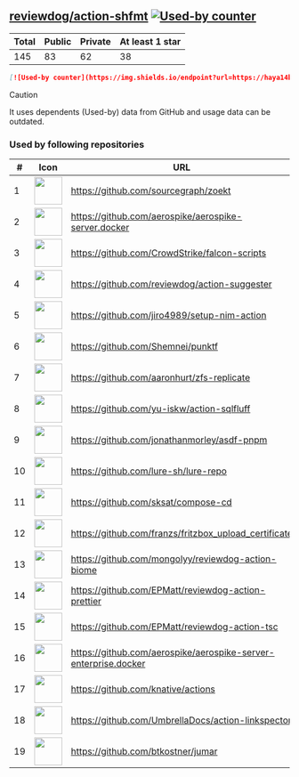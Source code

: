 





## [reviewdog/action-shfmt](https://github.com/reviewdog/action-shfmt) [![Used-by counter](https://img.shields.io/endpoint?url=https://haya14busa.github.io/github-used-by/data/reviewdog/action-shfmt/shieldsio.json)](https://github.com/haya14busa/github-used-by/tree/main/repo/reviewdog/action-shfmt)

| Total | Public | Private | At least 1 star
| ----- | ------ | ------- | ---------------
| 145 | 83 | 62 | 38 |

```md
[![Used-by counter](https://img.shields.io/endpoint?url=https://haya14busa.github.io/github-used-by/data/reviewdog/action-shfmt/shieldsio.json)](https://github.com/haya14busa/github-used-by/tree/main/repo/reviewdog/action-shfmt)
```

> [!CAUTION]
> It uses dependents (Used-by) data from GitHub and usage data can be outdated.

### Used by following repositories

| # | Icon | URL | Stars |
| -- | -- | -- | -- | 
|1|<img src="https://github.com/sourcegraph.png" width=50 height=50>|https://github.com/sourcegraph/zoekt|570|
|2|<img src="https://github.com/aerospike.png" width=50 height=50>|https://github.com/aerospike/aerospike-server.docker|141|
|3|<img src="https://github.com/CrowdStrike.png" width=50 height=50>|https://github.com/CrowdStrike/falcon-scripts|139|
|4|<img src="https://github.com/reviewdog.png" width=50 height=50>|https://github.com/reviewdog/action-suggester|103|
|5|<img src="https://github.com/jiro4989.png" width=50 height=50>|https://github.com/jiro4989/setup-nim-action|102|
|6|<img src="https://github.com/Shemnei.png" width=50 height=50>|https://github.com/Shemnei/punktf|81|
|7|<img src="https://github.com/aaronhurt.png" width=50 height=50>|https://github.com/aaronhurt/zfs-replicate|68|
|8|<img src="https://github.com/yu-iskw.png" width=50 height=50>|https://github.com/yu-iskw/action-sqlfluff|66|
|9|<img src="https://github.com/jonathanmorley.png" width=50 height=50>|https://github.com/jonathanmorley/asdf-pnpm|64|
|10|<img src="https://github.com/lure-sh.png" width=50 height=50>|https://github.com/lure-sh/lure-repo|52|
|11|<img src="https://github.com/sksat.png" width=50 height=50>|https://github.com/sksat/compose-cd|41|
|12|<img src="https://github.com/franzs.png" width=50 height=50>|https://github.com/franzs/fritzbox_upload_certificate|40|
|13|<img src="https://github.com/mongolyy.png" width=50 height=50>|https://github.com/mongolyy/reviewdog-action-biome|23|
|14|<img src="https://github.com/EPMatt.png" width=50 height=50>|https://github.com/EPMatt/reviewdog-action-prettier|23|
|15|<img src="https://github.com/EPMatt.png" width=50 height=50>|https://github.com/EPMatt/reviewdog-action-tsc|19|
|16|<img src="https://github.com/aerospike.png" width=50 height=50>|https://github.com/aerospike/aerospike-server-enterprise.docker|15|
|17|<img src="https://github.com/knative.png" width=50 height=50>|https://github.com/knative/actions|11|
|18|<img src="https://github.com/UmbrellaDocs.png" width=50 height=50>|https://github.com/UmbrellaDocs/action-linkspector|8|
|19|<img src="https://github.com/btkostner.png" width=50 height=50>|https://github.com/btkostner/jumar|5|
